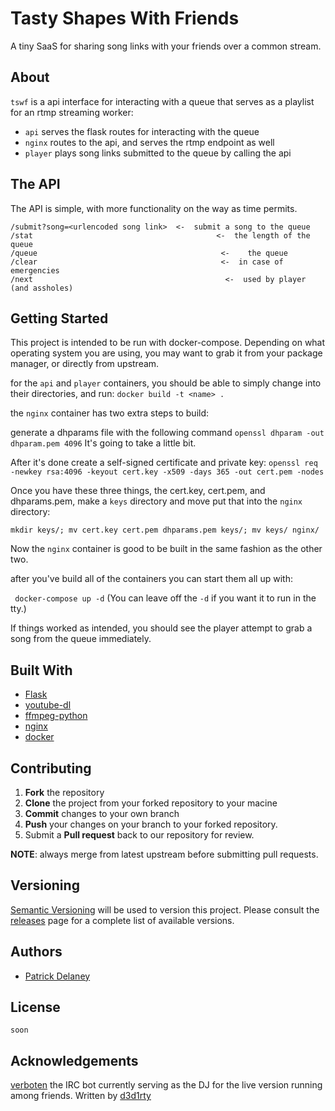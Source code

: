 Tasty Shapes With Friends
=========================

A tiny SaaS for sharing song links with your friends over a common stream.

About
-----

`tswf` is a api interface for interacting with a queue that serves as a
playlist for an rtmp streaming worker:

* `api` serves the flask routes for interacting with the queue
* `nginx` routes to the api, and serves the rtmp endpoint as well
* `player` plays song links submitted to the queue by calling the api

The API
-------

The API is simple, with more functionality on the way as time permits.

```
/submit?song=<urlencoded song link>  <-  submit a song to the queue
/stat			      	                      <-  the length of the queue
/queue				                           <-	 the queue
/clear				                           <-  in case of emergencies
/next				                            <-  used by player (and assholes)
```

Getting Started
---------------

This project is intended to be run with docker-compose. Depending on
what operating system you are using, you may want to grab it from your
package manager, or directly from upstream.

for the `api` and `player` containers, you should be able to simply
change into their directories, and run:
``` docker build -t <name> . ```

the `nginx` container has two extra steps to build:

generate a dhparams file with the following command
``` openssl dhparam -out dhparam.pem 4096 ```
It's going to take a little bit.

After it's done create a self-signed certificate and private key:
``` openssl req -newkey rsa:4096 -keyout cert.key -x509 -days 365 -out cert.pem -nodes ```

Once you have these three things, the cert.key, cert.pem, and dhparams.pem, make a
`keys` directory and move put that into the `nginx` directory:

``` mkdir keys/; mv cert.key cert.pem dhparams.pem keys/; mv keys/ nginx/ ```

Now the `nginx` container is good to be built in the same fashion as the other two.

after you've build all of the containers you can start them all
up with:

``` docker-compose up -d```
(You can leave off the `-d` if you want it to run in the tty.)

If things worked as intended, you should see the player attempt
to grab a song from the queue immediately.

Built With
----------

* [Flask](http://flask.pocoo.org/)
* [youtube-dl](http://rg3.github.io/youtube-dl/)
* [ffmpeg-python](https://github.com/kkroening/ffmpeg-python)
* [nginx](www.nginx.com)
* [docker](www.docker.com)

Contributing
------------

 1. **Fork** the repository
 2. **Clone** the project from your forked repository to your macine
 3. **Commit** changes to your own branch
 4. **Push** your changes on your branch to your forked repository.
 5. Submit a **Pull request** back to our repository for review.

**NOTE**: always merge from latest upstream before submitting pull requests.

Versioning
----------

[Semantic Versioning](https://www.semver.org/) will be used to version this project.
Please consult the [releases](https://github.com/AHEAD-MSP/dashboard/releases)
page for a complete list of available versions.

Authors
-------

* [Patrick Delaney](https://github.com/ptdel)

License
-------

`soon`

Acknowledgements
----------------
[verboten](https://www.github.com/d3d1drty/verboten) the IRC bot currently
serving as the DJ for the live version running among friends. Written by
[d3d1rty](https://www.github.com/d3d1rty)
